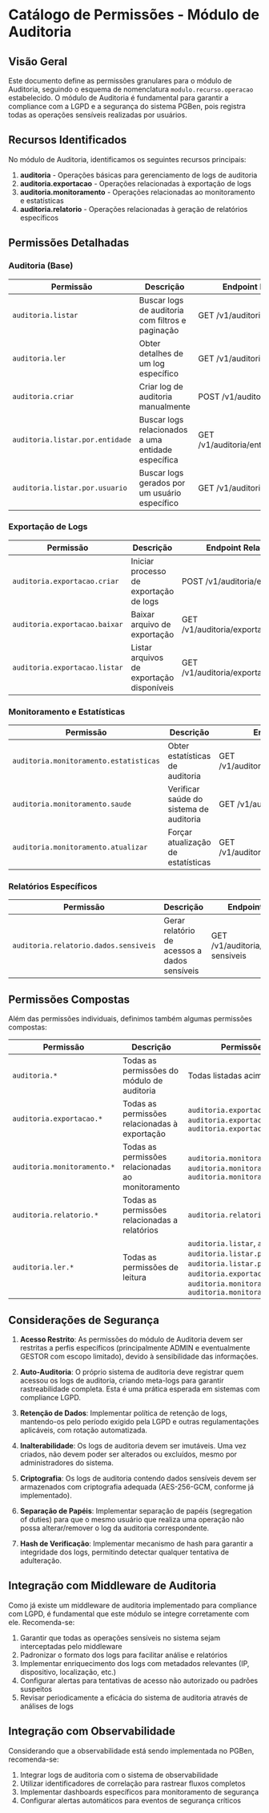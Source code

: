 # Catálogo de Permissões - Módulo de Auditoria

## Visão Geral

Este documento define as permissões granulares para o módulo de Auditoria, seguindo o esquema de nomenclatura `modulo.recurso.operacao` estabelecido. O módulo de Auditoria é fundamental para garantir a compliance com a LGPD e a segurança do sistema PGBen, pois registra todas as operações sensíveis realizadas por usuários.

## Recursos Identificados

No módulo de Auditoria, identificamos os seguintes recursos principais:

1. **auditoria** - Operações básicas para gerenciamento de logs de auditoria
2. **auditoria.exportacao** - Operações relacionadas à exportação de logs
3. **auditoria.monitoramento** - Operações relacionadas ao monitoramento e estatísticas
4. **auditoria.relatorio** - Operações relacionadas à geração de relatórios específicos

## Permissões Detalhadas

### Auditoria (Base)

| Permissão | Descrição | Endpoint Relacionado |
|-----------|-----------|----------------------|
| `auditoria.listar` | Buscar logs de auditoria com filtros e paginação | GET /v1/auditoria |
| `auditoria.ler` | Obter detalhes de um log específico | GET /v1/auditoria/:id |
| `auditoria.criar` | Criar log de auditoria manualmente | POST /v1/auditoria |
| `auditoria.listar.por.entidade` | Buscar logs relacionados a uma entidade específica | GET /v1/auditoria/entidade/:entidade/:id |
| `auditoria.listar.por.usuario` | Buscar logs gerados por um usuário específico | GET /v1/auditoria/usuario/:id |

### Exportação de Logs

| Permissão | Descrição | Endpoint Relacionado |
|-----------|-----------|----------------------|
| `auditoria.exportacao.criar` | Iniciar processo de exportação de logs | POST /v1/auditoria/exportacao |
| `auditoria.exportacao.baixar` | Baixar arquivo de exportação | GET /v1/auditoria/exportacao/download |
| `auditoria.exportacao.listar` | Listar arquivos de exportação disponíveis | GET /v1/auditoria/exportacao/arquivos |

### Monitoramento e Estatísticas

| Permissão | Descrição | Endpoint Relacionado |
|-----------|-----------|----------------------|
| `auditoria.monitoramento.estatisticas` | Obter estatísticas de auditoria | GET /v1/auditoria/monitoramento/estatisticas |
| `auditoria.monitoramento.saude` | Verificar saúde do sistema de auditoria | GET /v1/auditoria/monitoramento/saude |
| `auditoria.monitoramento.atualizar` | Forçar atualização de estatísticas | GET /v1/auditoria/monitoramento/atualizar |

### Relatórios Específicos

| Permissão | Descrição | Endpoint Relacionado |
|-----------|-----------|----------------------|
| `auditoria.relatorio.dados.sensiveis` | Gerar relatório de acessos a dados sensíveis | GET /v1/auditoria/relatorios/dados-sensiveis |

## Permissões Compostas

Além das permissões individuais, definimos também algumas permissões compostas:

| Permissão | Descrição | Permissões Incluídas |
|-----------|-----------|----------------------|
| `auditoria.*` | Todas as permissões do módulo de auditoria | Todas listadas acima |
| `auditoria.exportacao.*` | Todas as permissões relacionadas à exportação | `auditoria.exportacao.criar`, `auditoria.exportacao.baixar`, `auditoria.exportacao.listar` |
| `auditoria.monitoramento.*` | Todas as permissões relacionadas ao monitoramento | `auditoria.monitoramento.estatisticas`, `auditoria.monitoramento.saude`, `auditoria.monitoramento.atualizar` |
| `auditoria.relatorio.*` | Todas as permissões relacionadas a relatórios | `auditoria.relatorio.dados.sensiveis` |
| `auditoria.ler.*` | Todas as permissões de leitura | `auditoria.listar`, `auditoria.ler`, `auditoria.listar.por.entidade`, `auditoria.listar.por.usuario`, `auditoria.exportacao.listar`, `auditoria.monitoramento.estatisticas`, `auditoria.monitoramento.saude` |

## Considerações de Segurança

1. **Acesso Restrito**: As permissões do módulo de Auditoria devem ser restritas a perfis específicos (principalmente ADMIN e eventualmente GESTOR com escopo limitado), devido à sensibilidade das informações.

2. **Auto-Auditoria**: O próprio sistema de auditoria deve registrar quem acessou os logs de auditoria, criando meta-logs para garantir rastreabilidade completa. Esta é uma prática esperada em sistemas com compliance LGPD.

3. **Retenção de Dados**: Implementar política de retenção de logs, mantendo-os pelo período exigido pela LGPD e outras regulamentações aplicáveis, com rotação automatizada.

4. **Inalterabilidade**: Os logs de auditoria devem ser imutáveis. Uma vez criados, não devem poder ser alterados ou excluídos, mesmo por administradores do sistema.

5. **Criptografia**: Os logs de auditoria contendo dados sensíveis devem ser armazenados com criptografia adequada (AES-256-GCM, conforme já implementado).

6. **Separação de Papéis**: Implementar separação de papéis (segregation of duties) para que o mesmo usuário que realiza uma operação não possa alterar/remover o log da auditoria correspondente.

7. **Hash de Verificação**: Implementar mecanismo de hash para garantir a integridade dos logs, permitindo detectar qualquer tentativa de adulteração.

## Integração com Middleware de Auditoria

Como já existe um middleware de auditoria implementado para compliance com LGPD, é fundamental que este módulo se integre corretamente com ele. Recomenda-se:

1. Garantir que todas as operações sensíveis no sistema sejam interceptadas pelo middleware
2. Padronizar o formato dos logs para facilitar análise e relatórios
3. Implementar enriquecimento dos logs com metadados relevantes (IP, dispositivo, localização, etc.)
4. Configurar alertas para tentativas de acesso não autorizado ou padrões suspeitos
5. Revisar periodicamente a eficácia do sistema de auditoria através de análises de logs

## Integração com Observabilidade

Considerando que a observabilidade está sendo implementada no PGBen, recomenda-se:

1. Integrar logs de auditoria com o sistema de observabilidade
2. Utilizar identificadores de correlação para rastrear fluxos completos
3. Implementar dashboards específicos para monitoramento de segurança
4. Configurar alertas automáticos para eventos de segurança críticos
